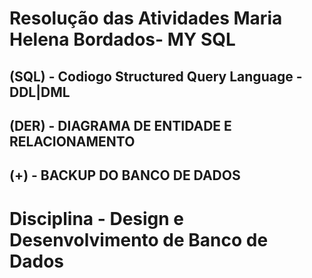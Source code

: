 # Resolução das Atividades Maria Helena Bordados- MY SQL

## (SQL) - Codiogo Structured Query Language - DDL|DML

## (DER) - DIAGRAMA DE ENTIDADE E RELACIONAMENTO

## (+) - BACKUP DO BANCO DE DADOS

# Disciplina - Design e Desenvolvimento de Banco de Dados
